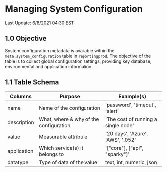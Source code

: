 # Managing System Configuration

Last Update: 6/8/2021 04:30 EST

## 1.0 Objective

System configuration metadata is available within the ```meta.system_configuration``` table in ```reportingprod```. The objective of the  table is to collect global configuration settings, providing key database, environmental and application information.

## 1.1 Table Schema

| Columns     | Purpose                                | Example(s)                          |
| ----------- | -------------------------------------- | ----------------------------------- |
| name        | Name of the configuration              | 'password', 'timeout', 'alert'      |
| description | What, where & why of the configuration | 'The cost of running a single node' |
| value       | Measurable attribute                   | '20 days', 'Azure', 'AWS', '.052'   |
| application | Which service(s) it belongs to         | '["core"], ["api", "sparky"]'       |
| datatype    | Type of data of the value              | text, int, numeric, json            |

